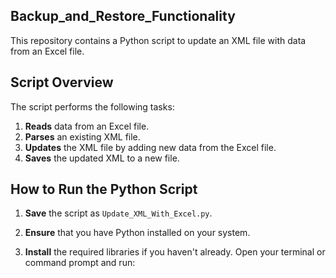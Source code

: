 ## Backup_and_Restore_Functionality

This repository contains a Python script to update an XML file with data from an Excel file.

## Script Overview

The script performs the following tasks:
1. **Reads** data from an Excel file.
2. **Parses** an existing XML file.
3. **Updates** the XML file by adding new data from the Excel file.
4. **Saves** the updated XML to a new file.

## How to Run the Python Script

1. **Save** the script as `Update_XML_With_Excel.py`.

2. **Ensure** that you have Python installed on your system.

3. **Install** the required libraries if you haven't already. Open your terminal or command prompt and run:
